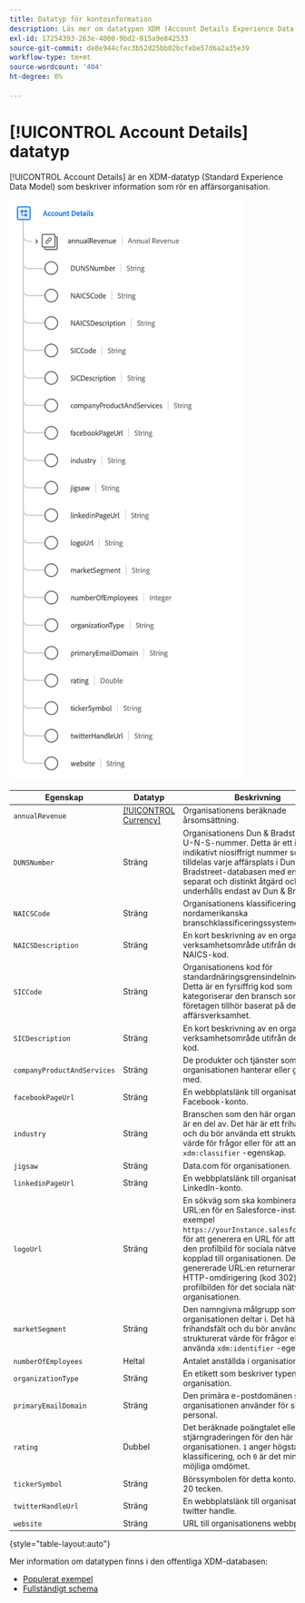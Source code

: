```yaml
---
title: Datatyp för kontoinformation
description: Läs mer om datatypen XDM (Account Details Experience Data Model).
exl-id: 17254393-263e-4000-9bd2-815a9e842533
source-git-commit: de8e944cfec3b52d25bb02bcfebe57d6a2a35e39
workflow-type: tm+mt
source-wordcount: '404'
ht-degree: 0%

---
```


# [!UICONTROL Account Details] datatyp

[!UICONTROL Account Details] är en XDM-datatyp (Standard Experience Data Model) som beskriver information som rör en affärsorganisation.

![Datatypstruktur](../images/data-types/account-details.png)

| Egenskap | Datatyp | Beskrivning |
| --- | --- | --- |
| `annualRevenue` | [[!UICONTROL Currency]](./currency.md) | Organisationens beräknade årsomsättning. |
| `DUNSNumber` | Sträng | Organisationens Dun &amp; Bradstreet D-U-N-S-nummer. Detta är ett icke-indikativt niosiffrigt nummer som tilldelas varje affärsplats i Dun &amp; Bradstreet-databasen med en unik, separat och distinkt åtgärd och som underhålls endast av Dun &amp; Bradstreet. |
| `NAICSCode` | Sträng | Organisationens klassificering i det nordamerikanska branschklassificeringssystemet. |
| `NAICSDescription` | Sträng | En kort beskrivning av en organisations verksamhetsområde utifrån dess NAICS-kod. |
| `SICCode` | Sträng | Organisationens kod för standardnäringsgrensindelning (SIC). Detta är en fyrsiffrig kod som kategoriserar den bransch som företagen tillhör baserat på deras affärsverksamhet. |
| `SICDescription` | Sträng | En kort beskrivning av en organisations verksamhetsområde utifrån dess SIC-kod. |
| `companyProductAndServices` | Sträng | De produkter och tjänster som organisationen hanterar eller gör affärer med. |
| `facebookPageUrl` | Sträng | En webbplatslänk till organisationens Facebook-konto. |
| `industry` | Sträng | Branschen som den här organisationen är en del av. Det här är ett frihandsfält och du bör använda ett strukturerat värde för frågor eller för att använda `xdm:classifier` -egenskap. |
| `jigsaw` | Sträng | Data.com för organisationen. |
| `linkedinPageUrl` | Sträng | En webbplatslänk till organisationens LinkedIn-konto. |
| `logoUrl` | Sträng | En sökväg som ska kombineras med URL:en för en Salesforce-instans (till exempel `https://yourInstance.salesforce.com/`) för att generera en URL för att begära den profilbild för sociala nätverk som är kopplad till organisationen. Den genererade URL:en returnerar en HTTP-omdirigering (kod 302) till profilbilden för det sociala nätverket för organisationen. |
| `marketSegment` | Sträng | Den namngivna målgrupp som organisationen deltar i. Det här är ett frihandsfält och du bör använda ett strukturerat värde för frågor eller för att använda `xdm:identifier` -egenskap. |
| `numberOfEmployees` | Heltal | Antalet anställda i organisationen. |
| `organizationType` | Sträng | En etikett som beskriver typen av organisation. |
| `primaryEmailDomain` | Sträng | Den primära e-postdomänen som organisationen använder för sin personal. |
| `rating` | Dubbel | Det beräknade poängtalet eller stjärngraderingen för den här organisationen. `1` anger högsta möjliga klassificering, och `0` är det minsta möjliga omdömet. |
| `tickerSymbol` | Sträng | Börssymbolen för detta konto. Högst 20 tecken. |
| `twitterHandleUrl` | Sträng | En webbplatslänk till organisationens twitter handle. |
| `website` | Sträng | URL till organisationens webbplats. |

{style="table-layout:auto"}

Mer information om datatypen finns i den offentliga XDM-databasen:

* [Populerat exempel](https://github.com/adobe/xdm/blob/master/components/datatypes/b2b/account-organization.example.1.json)
* [Fullständigt schema](https://github.com/adobe/xdm/blob/master/components/datatypes/b2b/account-organization.schema.json)
